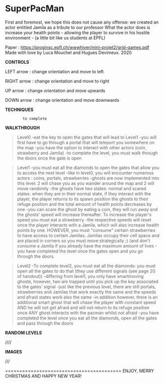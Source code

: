 # SuperPacMan

First and foremost, we hope this does not cause any offense: we created an actor entitled Jamila as a tribute to our professor
What the actor does is increase your health points - allowing the player to survive in his hostile environment - (a little bit like us students at EPFL)

Paper : https://proginsc.epfl.ch/wwwhiver/mini-projet2/grid-games.pdf
Made with love by Luca Mouchel and Hugues Devimeux. 
2020

__________CONTROLS__________

LEFT arrow : change orientation and move to left

RIGHT arrow : change orientation and move to right

UP arrow : change orientation and move upwards

DOWN arrow : change orientation and move downwards

__________TECHNIQUES__________

            to complete
            
           
__________WALKTHROUGH__________

> Level0
  -eat the key to open the gates that will lead to Level1
  -you will first have to go through a portal that will teleport you somewhere on the map
  -you have the option to interact with other actors (coin, strawberry and Jamila)
  -to complete the level, you must walk through the doors once the gate is open
 
>Level1 
 -you must eat all the diamonds to open the gates that allow you to access the next level
 -like in level0, you will encounter numerous actors : coins, portals, strawberries
 -ghosts are now implemented into this level: 2 will chase you as you wander around the map and 2 will move randomly
 -the ghosts have two states: normal and scared states. when they are in their normal state, if they interact with the player, the player returns to its spawn position
 the ghosts to their refuge position and the total amount of health points decreases by one
 -you can scare the ghost by eating a coin, they will run away and the ghosts' speed will increase thereafter. To increase the player's speed you must eat a strawberry
 -the respective speeds will reset once the player interacts with a Jamila, which will also increase health points by one. HOWEVER, you must "consume" certain strawberries to have access to certain Jamilas. Jamilas occupy their cell space and are placed in corners so you must move strategically ;) (and don't consume a Jamila if you already have the maximum amount of lives
 -you have completed the level once the gates open and you go through the doors
 
 
>Level2
 -To complete level2, you must eat all the diamonds: you must open all the gates to do that (they use different signals (see page 20 of handout))
 -differing from level1, you only have smartmoving ghosts, however, two are trapped until you pick up the key associated to the gates' signal
 -just like the previous level, there are still portals, strawberries and Jamilas that work exactly the same and the speeds and afraid states work also the same
 -in addition however, there is an additional smart ghost that will chase the player with constant speed AND he will not get afraid and will not return to its refuge position once ANY ghost interacts with the pacman whilst not afraid
 -you have completed the level once you eat all the diamonds, open all the gates and pass through the doors
 
 __________RANDOM LEVELS__________
 


////


__________IMAGES__________

///

=========================================
ENJOY, MERRY CHRISTMAS AND HAPPY NEW YEAR!

